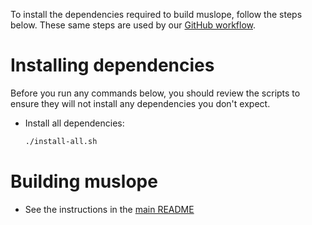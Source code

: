 To install the dependencies required to build muslope, follow the steps below.
These same steps are used by our
[GitHub workflow](../../../../../../.github/workflows/clp-core-build.yaml).

# Installing dependencies

Before you run any commands below, you should review the scripts to ensure they
will not install any dependencies you don't expect.

* Install all dependencies:

  ```bash
  ./install-all.sh
  ```

# Building muslope

* See the instructions in the [main README](../../../../README.md#build)
